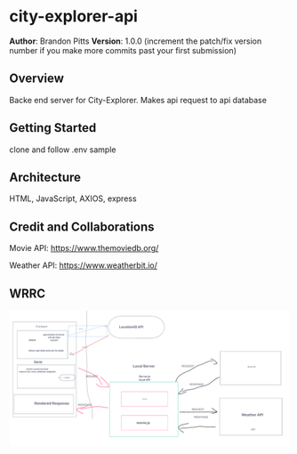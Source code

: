 # city-explorer-api

**Author**: Brandon Pitts
**Version**: 1.0.0 (increment the patch/fix version number if you make more commits past your first submission)

## Overview
Backe end server for City-Explorer. Makes api request to api database

## Getting Started
clone and follow .env sample

## Architecture
HTML, JavaScript, AXIOS, express


## Credit and Collaborations

Movie API: https://www.themoviedb.org/

Weather API: https://www.weatherbit.io/


## WRRC 

<img src="img/city-explorer-wrrc.PNG" alt="WRRC">